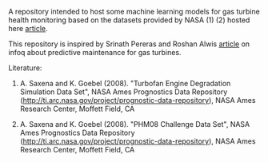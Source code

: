 A repository intended to host some machine learning models for gas turbine health monitoring based on the datasets provided by NASA (1) (2) hosted here [article](https://ti.arc.nasa.gov/tech/dash/groups/pcoe/prognostic-data-repository/#turbofan).

This repository is inspired by Srinath Pereras and Roshan Alwis [article](https://www.infoq.com/articles/machine-learning-techniques-predictive-maintenance) on infoq about predictive maintenance for gas turbines.

Literature:
1. A. Saxena and K. Goebel (2008). "Turbofan Engine Degradation Simulation Data Set", NASA Ames Prognostics Data Repository (http://ti.arc.nasa.gov/project/prognostic-data-repository), NASA Ames Research Center, Moffett Field, CA

2. A. Saxena and K. Goebel (2008). "PHM08 Challenge Data Set", NASA Ames Prognostics Data Repository (http://ti.arc.nasa.gov/project/prognostic-data-repository), NASA Ames Research Center, Moffett Field, CA
